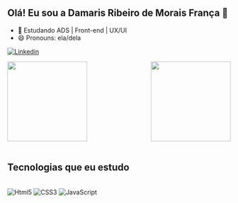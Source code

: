 
## Olá! Eu sou a Damaris Ribeiro de Morais França 🤝


- 🌱 Estudando ADS | Front-end | UX/UI
- 😄 Pronouns: ela/dela

[![Linkedin](https://img.shields.io/badge/LinkedIn-0077B5?style=for-the-badge&logo=linkedin&logoColor=white)](https://www.linkedin.com/in/damarisrmfran%C3%A7a/)

<div>
  
  <img  height="180em" src="https://github-readme-stats.vercel.app/api?username=DamarisJs&show_icons=true&theme=neon&include_all_commits=true&count_private=true"/>
  <img align="right" height="180em" src="https://github-readme-stats.vercel.app/api/top-langs/?username=DamarisJs&layout=compact&langs_count=16&theme=neon"/>
</div>
<br>



## Tecnologias que eu estudo

<div style="display: inline_block"><br/>
      <img aling="center" alt="Html5" src="https://img.shields.io/badge/HTML5-E34F26?style=for-the-badge&logo=html5&logoColor=white"/>
      <img aling="center" alt="CSS3" src="https://img.shields.io/badge/CSS3-1572B6?style=for-the-badge&logo=css3&logoColor=white"/>
      <img aling="center" alt="JavaScript" src="https://img.shields.io/badge/JavaScript-323330?style=for-the-badge&logo=javascript&logoColor=F7DF1E"/>
</div>




          
          
